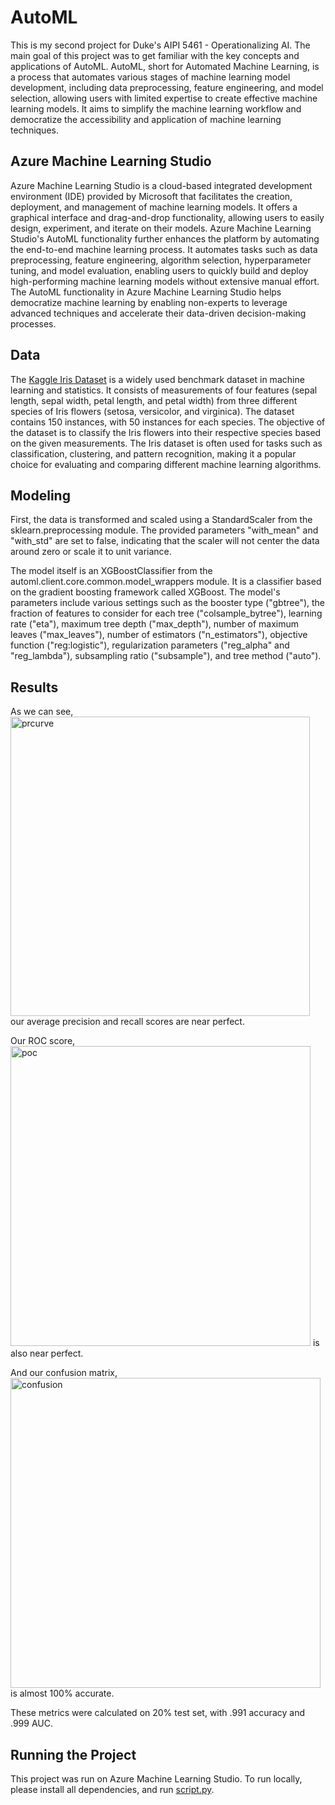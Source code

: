 # AutoML
This is my second project for Duke's AIPI 5461 - Operationalizing AI. The main goal of this project was to get familiar with the key concepts and applications of AutoML. AutoML, short for Automated Machine Learning, is a process that automates various stages of machine learning model development, including data preprocessing, feature engineering, and model selection, allowing users with limited expertise to create effective machine learning models. It aims to simplify the machine learning workflow and democratize the accessibility and application of machine learning techniques.

## Azure Machine Learning Studio
Azure Machine Learning Studio is a cloud-based integrated development environment (IDE) provided by Microsoft that facilitates the creation, deployment, and management of machine learning models. It offers a graphical interface and drag-and-drop functionality, allowing users to easily design, experiment, and iterate on their models. Azure Machine Learning Studio's AutoML functionality further enhances the platform by automating the end-to-end machine learning process. It automates tasks such as data preprocessing, feature engineering, algorithm selection, hyperparameter tuning, and model evaluation, enabling users to quickly build and deploy high-performing machine learning models without extensive manual effort. The AutoML functionality in Azure Machine Learning Studio helps democratize machine learning by enabling non-experts to leverage advanced techniques and accelerate their data-driven decision-making processes.

## Data 
The [Kaggle Iris Dataset](https://www.kaggle.com/datasets/uciml/iris) is a widely used benchmark dataset in machine learning and statistics. It consists of measurements of four features (sepal length, sepal width, petal length, and petal width) from three different species of Iris flowers (setosa, versicolor, and virginica). The dataset contains 150 instances, with 50 instances for each species. The objective of the dataset is to classify the Iris flowers into their respective species based on the given measurements. The Iris dataset is often used for tasks such as classification, clustering, and pattern recognition, making it a popular choice for evaluating and comparing different machine learning algorithms.

## Modeling 
First, the data is transformed and scaled using a StandardScaler from the sklearn.preprocessing module. The provided parameters "with_mean" and "with_std" are set to false, indicating that the scaler will not center the data around zero or scale it to unit variance.

The model itself is an XGBoostClassifier from the automl.client.core.common.model_wrappers module. It is a classifier based on the gradient boosting framework called XGBoost. The model's parameters include various settings such as the booster type ("gbtree"), the fraction of features to consider for each tree ("colsample_bytree"), learning rate ("eta"), maximum tree depth ("max_depth"), number of maximum leaves ("max_leaves"), number of estimators ("n_estimators"), objective function ("reg:logistic"), regularization parameters ("reg_alpha" and "reg_lambda"), subsampling ratio ("subsample"), and tree method ("auto").

## Results
As we can see,
<img width="479" alt="prcurve" src="https://github.com/abonafede/autoML/assets/60437669/0ad28241-dfbc-4f5a-bbcf-9b853e3a601e">
our average precision and recall scores are near perfect.

Our ROC score,
<img width="480" alt="poc" src="https://github.com/abonafede/autoML/assets/60437669/23fcabca-4e72-4e20-a0e3-70bbb7ce5479">
is also near perfect.

And our confusion matrix,
<img width="496" alt="confusion" src="https://github.com/abonafede/autoML/assets/60437669/45ea4a19-9cf9-4b13-b8be-cfb452108875">
is almost 100% accurate.

These metrics were calculated on 20% test set, with .991 accuracy and .999 AUC.

## Running the Project 
This project was run on Azure Machine Learning Studio. To run locally, please install all dependencies, and run [script.py](https://github.com/abonafede/autoML/tree/main/script.py).
